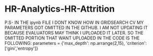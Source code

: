 # HR-Analytics-HR-Attrition
P.S- IN THE ipynb FILE I DONT KNOW HOW IN GRIDSEARCH CV MY PARAMETERS GOT OMITTED IN THE GITHUB. I AM NOT UPDATING IT BECAUSE EVALUATORS MAY THINK I UPLOADED IT LATER. SO THE OMITTED PORTION THAT WANT UPLOADED IN THE CODE IS THE FOLLOWING:
parameters = {'max_depth': np.arrange(2,15),
              'criterion':['gini','entropy']}
